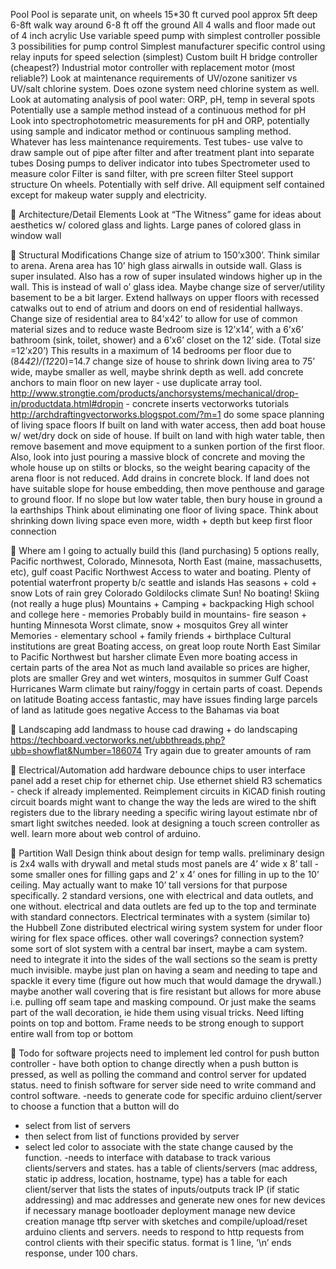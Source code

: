 Pool
Pool is separate unit, on wheels
15*30 ft curved pool approx 5ft deep
6-8ft walk way around
6-8 ft off the ground
All 4 walls and floor made out of 4 inch acrylic
Use variable speed pump with simplest controller possible
3 possibilities for pump control
Simplest manufacturer specific control using relay inputs for speed selection (simplest)
Custom built H bridge controller (cheapest?)
Industrial motor controller with replacement motor (most reliable?)
Look at maintenance requirements of UV/ozone sanitizer vs UV/salt chlorine system. Does ozone system need chlorine system as well.
Look at automating analysis of pool water: ORP, pH, temp in several spots
Potentially use a sample method instead of a continuous method for pH
Look into spectrophotometric measurements for pH and ORP, potentially using sample and indicator method or continuous sampling method. Whatever has less maintenance requirements.
Test tubes- use valve to draw sample out of pipe after filter and after treatment plant into separate tubes
Dosing pumps to deliver indicator into tubes
Spectrometer used to measure color
Filter is sand filter, with pre screen filter
Steel support structure
On wheels. Potentially with self drive.
All equipment self contained except for makeup water supply and electricity.


Architecture/Detail Elements
Look at “The Witness” game for ideas about aesthetics w/ colored glass and lights.
Large panes of colored glass in window wall


Structural Modifications
Change size of atrium to 150’x300’. Think similar to arena.
Arena area has 10’ high glass airwalls in outside wall. Glass is super insulated. Also has a row of super insulated windows higher up in the wall. This is instead of wall o’ glass idea.
Maybe change size of server/utility basement to be a bit larger.
Extend hallways on upper floors with recessed catwalks out to end of atrium and doors on end of residential hallways.
Change size of residential area to 84’x42’ to allow for use of common material sizes and to reduce waste
Bedroom size is 12’x14’, with a 6’x6’ bathroom (sink, toilet, shower) and a 6’x6’ closet on the 12’ side. (Total size =12’x20’)
This results in a maximum of 14 bedrooms per floor due to (84*42)/(12*20)=14.7
change size of house to shrink down living area to 75’ wide, maybe smaller as well, maybe shrink depth as well.
add concrete anchors to main floor on new layer - use duplicate array tool.
http://www.strongtie.com/products/anchorsystems/mechanical/drop-in/productdata.html#dropin - concrete inserts
vectorworks tutorials http://archdraftingvectorworks.blogspot.com/?m=1
do some space planning of living space floors
If built on land with water access, then add boat house w/ wet/dry dock on side of house.
If built on land with high water table, then remove basement and move equipment to a sunken portion of the first floor. Also, look into just pouring a massive block of concrete and moving the whole house up on stilts or blocks, so the weight bearing capacity of the arena floor is not reduced. Add drains in concrete block.
If land does not have suitable slope for house embedding, then move penthouse and garage to ground floor.
If no slope but low water table, then bury house in ground a la earthships
Think about eliminating one floor of living space.
Think about shrinking down living space even more, width + depth but keep first floor connection


Where am I going to actually build this (land purchasing)
5 options really, Pacific northwest, Colorado, Minnesota, North East (maine, massachusetts, etc), gulf coast
Pacific Northwest
Access to water and boating. Plenty of potential waterfront property b/c seattle and islands
Has seasons + cold + snow
Lots of rain
grey
Colorado
Goldilocks climate
Sun!
No boating!
Skiing (not really a huge plus)
Mountains + Camping + backpacking
High school and college here - memories
Probably build in mountains- fire season + hunting
Minnesota
Worst climate, snow + mosquitos
Grey all winter
Memories - elementary school + family friends + birthplace
Cultural institutions are great
Boating access, on great loop route
North East
Similar to Pacific Northwest but harsher climate
Even more boating access in certain parts of the area
Not as much land available so prices are higher, plots are smaller
Grey and wet winters, mosquitos in summer
Gulf Coast
Hurricanes
Warm climate but rainy/foggy in certain parts of coast. Depends on latitude
Boating access fantastic, may have issues finding large parcels of land as latitude goes negative
Access to the Bahamas via boat


Landscaping
add landmass to house cad drawing + do landscaping https://techboard.vectorworks.net/ubbthreads.php?ubb=showflat&Number=186074
Try again due to greater amounts of ram


Electrical/Automation
add hardware debounce chips to user interface panel
add a reset chip for ethernet chip. Use ethernet shield R3 schematics - check if already implemented.
Reimplement circuits in KiCAD
finish routing circuit boards
might want to change the way the leds are wired to the shift registers due to the library needing a specific wiring layout
estimate nbr of smart light switches needed.
look at designing a touch screen controller as well.
learn more about web control of arduino.


Partition Wall Design
think about design for temp walls.
preliminary design is 2x4 walls with drywall and metal studs
most panels are 4’ wide x 8’ tall - some smaller ones for filling gaps and 2’ x 4’ ones for filling in up to the 10’ ceiling. May actually want to make 10’ tall versions for that purpose specifically.
2 standard versions, one with electrical and data outlets, and one without.
electrical and data outlets are fed up to the top and terminate with standard connectors. Electrical terminates with a system (similar to) the Hubbell Zone distributed electrical wiring system system for under floor wiring for flex space offices.
other wall coverings?
connection system? some sort of slot system with a central bar insert, maybe a cam system. need to integrate it into the sides of the wall sections so the seam is pretty much invisible. maybe just plan on having a seam and needing to tape and spackle it every time (figure out how much that would damage the drywall.) maybe another wall covering that is fire resistant but allows for more abuse i.e. pulling off seam tape and masking compound. Or just make the seams part of the wall decoration, ie hide them using visual tricks.
Need lifting points on top and bottom.
Frame needs to be strong enough to support entire wall from top or bottom


Todo for software projects
need to implement led control for push button controller - have both option to change directly when a push button is pressed, as well as polling the command and control server for updated status.
need to finish software for server side
need to write command and control software.
-needs to generate code for specific arduino client/server
to choose a function that a button will do
- select from list of servers
- then select from list of functions provided by server
- select led color to associate with the state change caused by the function.
-needs to interface with database to track various clients/servers and states.
has a table of clients/servers (mac address, static ip address, location, hostname, type)
has a table for each client/server that lists the states of inputs/outputs
track IP (if static addressing) and mac addresses and generate new ones for new devices if necessary
manage bootloader deployment
manage new device creation
manage tftp server with sketches and compile/upload/reset arduino clients and servers.
needs to respond to http requests from control clients with their specific status. format is 1 line, ‘\n’ ends response, under 100 chars.
